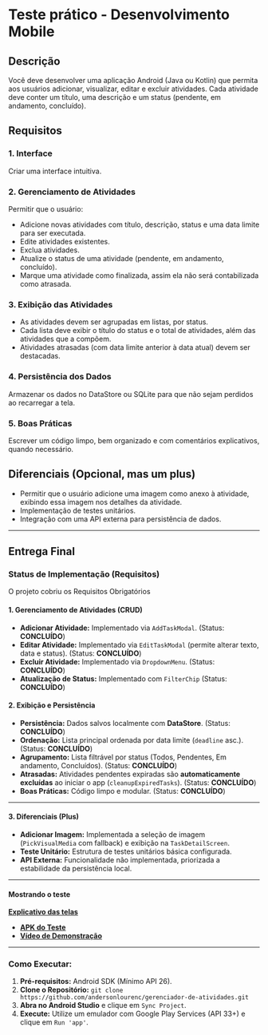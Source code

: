 # Teste prático - Desenvolvimento Mobile

## Descrição
Você deve desenvolver uma aplicação Android (Java ou Kotlin) que permita aos usuários adicionar, visualizar, editar e excluir atividades. Cada atividade deve conter um título, uma descrição e um status (pendente, em andamento, concluído).

## Requisitos

### 1. Interface
Criar uma interface intuitiva.

### 2. Gerenciamento de Atividades
Permitir que o usuário:
- Adicione novas atividades com título, descrição, status e uma data limite para ser executada.
- Edite atividades existentes.
- Exclua atividades.
- Atualize o status de uma atividade (pendente, em andamento, concluído).
- Marque uma atividade como finalizada, assim ela não será contabilizada como atrasada.

### 3. Exibição das Atividades
- As atividades devem ser agrupadas em listas, por status.
- Cada lista deve exibir o título do status e o total de atividades, além das atividades que a compõem.
- Atividades atrasadas (com data limite anterior à data atual) devem ser destacadas.

### 4. Persistência dos Dados
Armazenar os dados no DataStore ou SQLite para que não sejam perdidos ao recarregar a tela.

### 5. Boas Práticas
Escrever um código limpo, bem organizado e com comentários explicativos, quando necessário.

## Diferenciais (Opcional, mas um plus)
- Permitir que o usuário adicione uma imagem como anexo à atividade, exibindo essa imagem nos detalhes da atividade.
- Implementação de testes unitários.
- Integração com uma API externa para persistência de dados.

---

## Entrega Final


### Status de Implementação (Requisitos)

O projeto cobriu os Requisitos Obrigatórios

#### 1. Gerenciamento de Atividades (CRUD)

* **Adicionar Atividade:** Implementado via `AddTaskModal`. (Status: **CONCLUÍDO**)
* **Editar Atividade:** Implementado via `EditTaskModal` (permite alterar texto, data e status). (Status: **CONCLUÍDO**)
* **Excluir Atividade:** Implementado via `DropdownMenu`. (Status: **CONCLUÍDO**)
* **Atualização de Status:** Implementado com `FilterChip` (Status: **CONCLUÍDO**)

#### 2. Exibição e Persistência

* **Persistência:** Dados salvos localmente com **DataStore**. (Status: **CONCLUÍDO**)
* **Ordenação:** Lista principal ordenada por data limite (`deadline` asc.). (Status: **CONCLUÍDO**)
* **Agrupamento:** Lista filtrável por status (Todos, Pendentes, Em andamento, Concluídos). (Status: **CONCLUÍDO**)
* **Atrasadas:** Atividades pendentes expiradas são **automaticamente excluídas** ao iniciar o app (`cleanupExpiredTasks`). (Status: **CONCLUÍDO**)
* **Boas Práticas:** Código limpo e modular. (Status: **CONCLUÍDO**)

---

#### 3. Diferenciais (Plus)

* **Adicionar Imagem:** Implementada a seleção de imagem (`PickVisualMedia` com fallback) e exibição na `TaskDetailScreen`.
* **Teste Unitário:** Estrutura de testes unitários básica configurada.
* **API Externa:** Funcionalidade não implementada, priorizada a estabilidade da persistência local.

---
#### Mostrando o teste

**[Explicativo das telas](https://drive.google.com/file/d/17TsmTIkYLUFgg9uil0EYlwd0UlYKQSmq/view?usp=drive_link)**
* **[APK do Teste](https://drive.google.com/file/d/1Hcfnixz_tHh0CYnzuvRt-ypqwxMHAcqG/view?usp=drive_link)**
* **[Vídeo de Demonstração](https://drive.google.com/file/d/1if8EBL7k_UO2RWeAeFi6gPj8RqBeDea3/view?usp=drive_link)**

---

### Como Executar:

1.  **Pré-requisitos:** Android SDK (Mínimo API 26).
2.  **Clone o Repositório:** `git clone https://github.com/andersonlourenc/gerenciador-de-atividades.git`
3.  **Abra no Android Studio** e clique em `Sync Project`.
4.  **Execute:** Utilize um emulador com Google Play Services (API 33+) e clique em `Run 'app'`.



